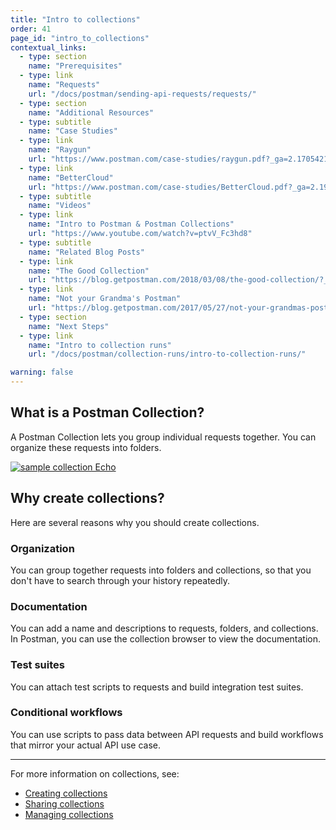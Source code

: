 ```yaml
---
title: "Intro to collections"
order: 41
page_id: "intro_to_collections"
contextual_links:
  - type: section
    name: "Prerequisites"
  - type: link
    name: "Requests"
    url: "/docs/postman/sending-api-requests/requests/"
  - type: section
    name: "Additional Resources"
  - type: subtitle
    name: "Case Studies"
  - type: link
    name: "Raygun"
    url: "https://www.postman.com/case-studies/raygun.pdf?_ga=2.170542182.754547870.1571851340-1454169035.1570491567"
  - type: link
    name: "BetterCloud"
    url: "https://www.postman.com/case-studies/BetterCloud.pdf?_ga=2.194292587.754547870.1571851340-1454169035.1570491567"
  - type: subtitle
    name: "Videos"
  - type: link
    name: "Intro to Postman & Postman Collections"
    url: "https://www.youtube.com/watch?v=ptvV_Fc3hd8"
  - type: subtitle
    name: "Related Blog Posts"
  - type: link
    name: "The Good Collection"
    url: "https://blog.getpostman.com/2018/03/08/the-good-collection/?_ga=2.169017831.754547870.1571851340-1454169035.1570491567"
  - type: link
    name: "Not your Grandma's Postman"
    url: "https://blog.getpostman.com/2017/05/27/not-your-grandmas-postman/?_ga=2.169017831.754547870.1571851340-1454169035.1570491567"
  - type: section
    name: "Next Steps"
  - type: link
    name: "Intro to collection runs"
    url: "/docs/postman/collection-runs/intro-to-collection-runs/"

warning: false
---
```



## What is a Postman Collection?

A Postman Collection lets you group individual requests together. You can organize these requests into folders.

[![sample collection Echo](https://assets.postman.com/postman-docs/WS-Collection_headers.png)](https://assets.postman.com/postman-docs/WS-Collection_headers.png)

## Why create collections?

Here are several reasons why you should create collections.

### Organization

You can group together requests into folders and collections, so that you don't have to search through your history repeatedly.

### Documentation

You can add a name and descriptions to requests, folders, and collections. In Postman, you can use the collection browser to view the documentation.

### Test suites

You can attach test scripts to requests and build integration test suites.

### Conditional workflows

You can use scripts to pass data between API requests and build workflows that mirror your actual API use case.

---
For more information on collections, see:

* [Creating collections](/docs/postman/collections/creating-collections/)
* [Sharing collections](/docs/postman/collections/sharing-collections/)
* [Managing collections](/docs/postman/collections/managing-collections/)
